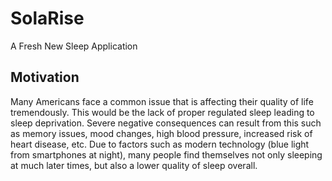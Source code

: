 # SolaRise
A Fresh New Sleep Application

## Motivation
Many Americans face a common issue that is affecting their quality of life tremendously. This would 
be the lack of proper regulated sleep leading to sleep deprivation. Severe negative consequences can 
result from this such as memory issues, mood changes, high blood pressure, increased risk of heart 
disease, etc. Due to factors such as modern technology (blue light from smartphones at night), many 
people find themselves not only sleeping at much later times, but also a lower quality of sleep overall.